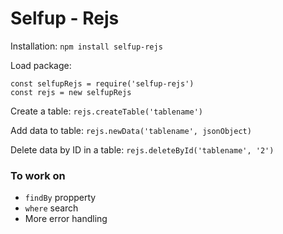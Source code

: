 # Selfup - Rejs

Installation: `npm install selfup-rejs`

Load package:

    const selfupRejs = require('selfup-rejs')
    const rejs = new selfupRejs

Create a table: `rejs.createTable('tablename')`

Add data to table: `rejs.newData('tablename', jsonObject)`

Delete data by ID in a table: `rejs.deleteById('tablename', '2')`

### To work on

* `findBy` propperty
* `where` search
* More error handling
